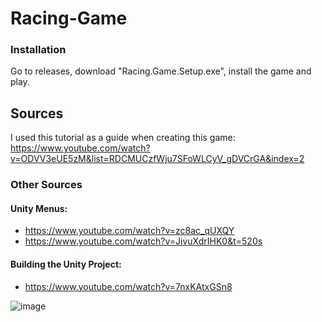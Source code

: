 # Racing-Game

### Installation
Go to releases, download "Racing.Game.Setup.exe", install the game and play.
 
## Sources
I used this tutorial as a guide when creating this game:     https://www.youtube.com/watch?v=ODVV3eUE5zM&list=RDCMUCzfWju7SFoWLCyV_gDVCrGA&index=2

### Other Sources
#### Unity Menus: 
* https://www.youtube.com/watch?v=zc8ac_qUXQY
* https://www.youtube.com/watch?v=JivuXdrIHK0&t=520s

#### Building the Unity Project:
* https://www.youtube.com/watch?v=7nxKAtxGSn8
 
![image](https://user-images.githubusercontent.com/61598180/121583339-fda35b80-c9e4-11eb-94df-046aa4824ada.png)
